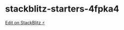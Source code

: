 # stackblitz-starters-4fpka4

[Edit on StackBlitz ⚡️](https://stackblitz.com/edit/stackblitz-starters-4fpka4)